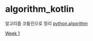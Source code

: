 # algorithm_kotlin
알고리즘 코틀린으로 정리
[python algorithm](https://github.com/wjdghks963/algorithm)


[Week 1](https://github.com/wjdghks963/algorithm_kotlin/tree/master/app/src/main/java/com/example/algorithm_kotlin/week_1)

